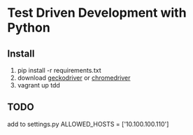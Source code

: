 # Test Driven Development with Python

## Install

1. pip install -r requirements.txt
2. download [geckodriver](https://github.com/mozilla/geckodriver/releases]) or [chromedriver](https://sites.google.com/a/chromium.org/chromedriver/downloads)
3. vagrant up tdd

## TODO

add to settings.py ALLOWED_HOSTS = ['10.100.100.110']
